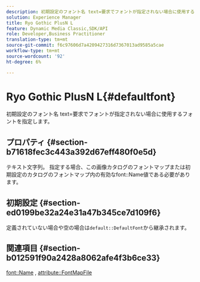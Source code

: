 ```yaml
---
description: 初期設定のフォント名 text=要求でフォントが指定されない場合に使用するフォントを指定します。
solution: Experience Manager
title: Ryo Gothic PlusN L
feature: Dynamic Media Classic,SDK/API
role: Developer,Business Practitioner
translation-type: tm+mt
source-git-commit: f6c97606d7a4209427316d7367013ad9585a5cae
workflow-type: tm+mt
source-wordcount: '92'
ht-degree: 6%

---
```



# Ryo Gothic PlusN L{#defaultfont}

初期設定のフォント名 text=要求でフォントが指定されない場合に使用するフォントを指定します。

## プロパティ {#section-b71618fec3c443a392d67eff480f0e5d}

テキスト文字列。 指定する場合、この画像カタログのフォントマップまたは初期設定のカタログのフォントマップ内の有効なfont::Name値である必要があります。

## 初期設定 {#section-ed0199be32a24e31a47b345ce7d109f6}

定義されていない場合や空の場合は`default::DefaultFont`から継承されます。

## 関連項目 {#section-b012591f90a2428a8062afe4f3b6ce33}

[font::Name](../../../../../is-api/image-catalog/image-serving-api-ref/c-image-catalog-reference/c-font-map-reference/r-name-font.md#reference-c55889877dc54aabb60734dcde86ee76) ,  [attribute::FontMapFile](../../../../../is-api/image-catalog/image-serving-api-ref/c-image-catalog-reference/c-attributes-reference/r-fontmapfile.md#reference-22e077d4595b45b6a6e549b8499ecb76)
